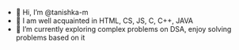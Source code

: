 - 👋 Hi, I’m @tanishka-m
- 👀 I am well acquainted in HTML, CS, JS, C, C++, JAVA
- 🌱 I’m currently exploring complex problems on DSA, enjoy solving problems based on it

<!---
tanishka-m/tanishka-m is a ✨ special ✨ repository because its `README.md` (this file) appears on your GitHub profile.
You can click the Preview link to take a look at your changes.
--->
